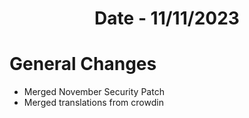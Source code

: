 <h1 align="center">Date - 11/11/2023</h1>


# General Changes

- Merged November Security Patch
- Merged translations from crowdin

